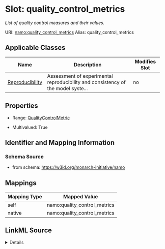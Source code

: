 

# Slot: quality_control_metrics 


_List of quality control measures and their values._





URI: [namo:quality_control_metrics](https://w3id.org/monarch-initiative/namo/quality_control_metrics)
Alias: quality_control_metrics

<!-- no inheritance hierarchy -->





## Applicable Classes

| Name | Description | Modifies Slot |
| --- | --- | --- |
| [Reproducibility](Reproducibility.md) | Assessment of experimental reproducibility and consistency of the model syste... |  no  |






## Properties

* Range: [QualityControlMetric](QualityControlMetric.md)

* Multivalued: True




## Identifier and Mapping Information






### Schema Source


* from schema: https://w3id.org/monarch-initiative/namo




## Mappings

| Mapping Type | Mapped Value |
| ---  | ---  |
| self | namo:quality_control_metrics |
| native | namo:quality_control_metrics |




## LinkML Source

<details>
```yaml
name: quality_control_metrics
description: List of quality control measures and their values.
from_schema: https://w3id.org/monarch-initiative/namo
rank: 1000
alias: quality_control_metrics
owner: Reproducibility
domain_of:
- Reproducibility
range: QualityControlMetric
multivalued: true
inlined: true
inlined_as_list: true

```
</details>